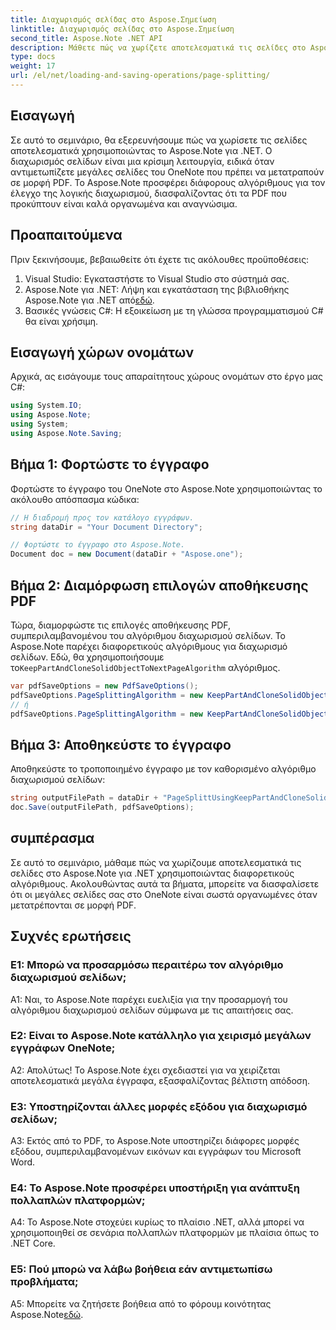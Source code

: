 ```yaml
---
title: Διαχωρισμός σελίδας στο Aspose.Σημείωση
linktitle: Διαχωρισμός σελίδας στο Aspose.Σημείωση
second_title: Aspose.Note .NET API
description: Μάθετε πώς να χωρίζετε αποτελεσματικά τις σελίδες στο Aspose.Note για .NET χρησιμοποιώντας διαφορετικούς αλγόριθμους. Διασφαλίστε την τακτοποιημένη οργάνωση των εγγράφων του OneNote σε μορφή PDF.
type: docs
weight: 17
url: /el/net/loading-and-saving-operations/page-splitting/
---
```

## Εισαγωγή

Σε αυτό το σεμινάριο, θα εξερευνήσουμε πώς να χωρίσετε τις σελίδες αποτελεσματικά χρησιμοποιώντας το Aspose.Note για .NET. Ο διαχωρισμός σελίδων είναι μια κρίσιμη λειτουργία, ειδικά όταν αντιμετωπίζετε μεγάλες σελίδες του OneNote που πρέπει να μετατραπούν σε μορφή PDF. Το Aspose.Note προσφέρει διάφορους αλγόριθμους για τον έλεγχο της λογικής διαχωρισμού, διασφαλίζοντας ότι τα PDF που προκύπτουν είναι καλά οργανωμένα και αναγνώσιμα.

## Προαπαιτούμενα

Πριν ξεκινήσουμε, βεβαιωθείτε ότι έχετε τις ακόλουθες προϋποθέσεις:

1. Visual Studio: Εγκαταστήστε το Visual Studio στο σύστημά σας.
2.  Aspose.Note για .NET: Λήψη και εγκατάσταση της βιβλιοθήκης Aspose.Note για .NET από[εδώ](https://releases.aspose.com/note/net/).
3. Βασικές γνώσεις C#: Η εξοικείωση με τη γλώσσα προγραμματισμού C# θα είναι χρήσιμη.

## Εισαγωγή χώρων ονομάτων

Αρχικά, ας εισάγουμε τους απαραίτητους χώρους ονομάτων στο έργο μας C#:

```csharp
using System.IO;
using Aspose.Note;
using System;
using Aspose.Note.Saving;
```

## Βήμα 1: Φορτώστε το έγγραφο

Φορτώστε το έγγραφο του OneNote στο Aspose.Note χρησιμοποιώντας το ακόλουθο απόσπασμα κώδικα:

```csharp
// Η διαδρομή προς τον κατάλογο εγγράφων.
string dataDir = "Your Document Directory";

// Φορτώστε το έγγραφο στο Aspose.Note.
Document doc = new Document(dataDir + "Aspose.one");
```

## Βήμα 2: Διαμόρφωση επιλογών αποθήκευσης PDF

 Τώρα, διαμορφώστε τις επιλογές αποθήκευσης PDF, συμπεριλαμβανομένου του αλγόριθμου διαχωρισμού σελίδων. Το Aspose.Note παρέχει διαφορετικούς αλγόριθμους για διαχωρισμό σελίδων. Εδώ, θα χρησιμοποιήσουμε το`KeepPartAndCloneSolidObjectToNextPageAlgorithm` αλγόριθμος.

```csharp
var pdfSaveOptions = new PdfSaveOptions();
pdfSaveOptions.PageSplittingAlgorithm = new KeepPartAndCloneSolidObjectToNextPageAlgorithm(100);
// ή
pdfSaveOptions.PageSplittingAlgorithm = new KeepPartAndCloneSolidObjectToNextPageAlgorithm(400);
```

## Βήμα 3: Αποθηκεύστε το έγγραφο

Αποθηκεύστε το τροποποιημένο έγγραφο με τον καθορισμένο αλγόριθμο διαχωρισμού σελίδων:

```csharp
string outputFilePath = dataDir + "PageSplittUsingKeepPartAndCloneSolidObjectToNextPageAlgorithm_out.pdf";
doc.Save(outputFilePath, pdfSaveOptions);
```

## συμπέρασμα

Σε αυτό το σεμινάριο, μάθαμε πώς να χωρίζουμε αποτελεσματικά τις σελίδες στο Aspose.Note για .NET χρησιμοποιώντας διαφορετικούς αλγόριθμους. Ακολουθώντας αυτά τα βήματα, μπορείτε να διασφαλίσετε ότι οι μεγάλες σελίδες σας στο OneNote είναι σωστά οργανωμένες όταν μετατρέπονται σε μορφή PDF.

## Συχνές ερωτήσεις

### Ε1: Μπορώ να προσαρμόσω περαιτέρω τον αλγόριθμο διαχωρισμού σελίδων;

A1: Ναι, το Aspose.Note παρέχει ευελιξία για την προσαρμογή του αλγόριθμου διαχωρισμού σελίδων σύμφωνα με τις απαιτήσεις σας.

### Ε2: Είναι το Aspose.Note κατάλληλο για χειρισμό μεγάλων εγγράφων OneNote;

Α2: Απολύτως! Το Aspose.Note έχει σχεδιαστεί για να χειρίζεται αποτελεσματικά μεγάλα έγγραφα, εξασφαλίζοντας βέλτιστη απόδοση.

### Ε3: Υποστηρίζονται άλλες μορφές εξόδου για διαχωρισμό σελίδων;

A3: Εκτός από το PDF, το Aspose.Note υποστηρίζει διάφορες μορφές εξόδου, συμπεριλαμβανομένων εικόνων και εγγράφων του Microsoft Word.

### Ε4: Το Aspose.Note προσφέρει υποστήριξη για ανάπτυξη πολλαπλών πλατφορμών;

A4: Το Aspose.Note στοχεύει κυρίως το πλαίσιο .NET, αλλά μπορεί να χρησιμοποιηθεί σε σενάρια πολλαπλών πλατφορμών με πλαίσια όπως το .NET Core.

### Ε5: Πού μπορώ να λάβω βοήθεια εάν αντιμετωπίσω προβλήματα;

 A5: Μπορείτε να ζητήσετε βοήθεια από το φόρουμ κοινότητας Aspose.Note[εδώ](https://forum.aspose.com/c/note/28).